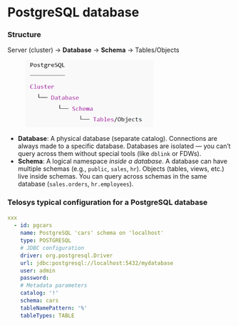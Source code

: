 # PostgreSQL database

### Structure

Server (cluster) → **Database** → **Schema** → Tables/Objects&#x20;

<div align="left"><figure><img src="../.gitbook/assets/image.png" alt="" width="287"><figcaption></figcaption></figure></div>

* **Database**: A physical database (separate catalog). Connections are always made to a specific database. Databases are isolated — you can’t query across them without special tools (like `dblink` or FDWs).
* **Schema**: A logical namespace _inside a database_. A database can have multiple schemas (e.g., `public`, `sales`, `hr`). Objects (tables, views, etc.) live inside schemas. You can query across schemas in the same database (`sales.orders`, `hr.employees`).



### Telosys typical configuration for a PostgreSQL database

```yaml
xxx
  - id: pgcars
    name: PostgreSQL 'cars' schema on 'localhost'
    type: POSTGRESQL 
    # JDBC configuration
    driver: org.postgresql.Driver 
    url: jdbc:postgresql://localhost:5432/mydatabase
    user: admin
    password: 
    # Metadata parameters
    catalog: '!'
    schema: cars
    tableNamePattern: '%'
    tableTypes: TABLE
```


